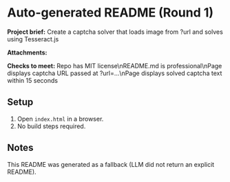 # Auto-generated README (Round 1)

**Project brief:** Create a captcha solver that loads image from ?url and solves using Tesseract.js

**Attachments:**


**Checks to meet:**
Repo has MIT license\nREADME.md is professional\nPage displays captcha URL passed at ?url=...\nPage displays solved captcha text within 15 seconds

## Setup
1. Open `index.html` in a browser.
2. No build steps required.

## Notes
This README was generated as a fallback (LLM did not return an explicit README).